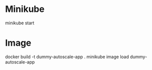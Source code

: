 # Minikube
minikube start

# Image
docker build -t dummy-autoscale-app .
minikube image load dummy-autoscale-app
